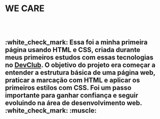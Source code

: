   <h1>WE CARE</h1>
  <br>
  <br>
<h2> :white_check_mark: Essa foi a minha primeira página usando HTML e CSS, criada durante meus primeiros estudos com essas tecnologias no <a href="https://rodolfomori.com.br/devclub">DevClub</a>. O objetivo do projeto era começar a entender a estrutura básica de uma página web,
praticar a marcação com HTML e aplicar os primeiros estilos com CSS. Foi um passo importante para ganhar confiança e seguir evoluindo na área de desenvolvimento web. :white_check_mark: :muscle: </h2>
  <br>
  <br>
  <img scr="https://github.com/user-attachments/assets/f27bbd8e-f1d5-4bba-8659-659e42892ac7" />
  <br>
